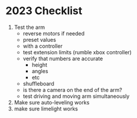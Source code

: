 # 2023 Checklist

1. Test the arm
    * reverse motors if needed
    * preset values
    * with a controller
    * test extension limits (rumble xbox controller)
    * verify that numbers are accurate
        * height
        * angles
        * etc
    * shuffleboard
    * is there a camera on the end of the arm?
    * test driving and moving arm simultaneously
2. Make sure auto-leveling works
3. make sure limelight works
